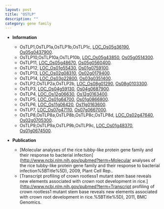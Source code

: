 ```yaml
---
layout: post
title: "OSTLP"
description: ""
category: gene family
---
```


* **Information**  
    + OsTLP1,OsTLP1a,OsTLP1b,OsTLP1c, [LOC_Os05g36190](http://rice.uga.edu/cgi-bin/ORF_infopage.cgi?orf=LOC_Os05g36190), [Os05g0437900](https://rapdb.dna.affrc.go.jp/locus/?name=Os05g0437900).
    + OsTLP10,OsTLP10a,OsTLP10b, [LOC_Os05g43850](http://rice.uga.edu/cgi-bin/ORF_infopage.cgi?orf=LOC_Os05g43850), [Os05g0514300](https://rapdb.dna.affrc.go.jp/locus/?name=Os05g0514300).
    + OsTLP11, [LOC_Os05g48670](http://rice.uga.edu/cgi-bin/ORF_infopage.cgi?orf=LOC_Os05g48670), [Os05g0560400](https://rapdb.dna.affrc.go.jp/locus/?name=Os05g0560400).
    + OsTLP12, [LOC_Os01g55430](http://rice.uga.edu/cgi-bin/ORF_infopage.cgi?orf=LOC_Os01g55430), [Os01g0759100](https://rapdb.dna.affrc.go.jp/locus/?name=Os01g0759100).
    + OsTLP13, [LOC_Os02g08310](http://rice.uga.edu/cgi-bin/ORF_infopage.cgi?orf=LOC_Os02g08310), [Os02g0179400](https://rapdb.dna.affrc.go.jp/locus/?name=Os02g0179400).
    + OsTLP14, [LOC_Os03g22800](http://rice.uga.edu/cgi-bin/ORF_infopage.cgi?orf=LOC_Os03g22800), [Os03g0351400](https://rapdb.dna.affrc.go.jp/locus/?name=Os03g0351400).
    + OsTLP2,OsTLP2a,OsTLP2b, [LOC_Os08g01290](http://rice.uga.edu/cgi-bin/ORF_infopage.cgi?orf=LOC_Os08g01290), [Os08g0103300](https://rapdb.dna.affrc.go.jp/locus/?name=Os08g0103300).
    + OsTLP3, [LOC_Os04g59130](http://rice.uga.edu/cgi-bin/ORF_infopage.cgi?orf=LOC_Os04g59130), [Os04g0687900](https://rapdb.dna.affrc.go.jp/locus/?name=Os04g0687900).
    + OsTLP4, [LOC_Os12g06630](http://rice.uga.edu/cgi-bin/ORF_infopage.cgi?orf=LOC_Os12g06630), [Os12g0163400](https://rapdb.dna.affrc.go.jp/locus/?name=Os12g0163400).
    + OsTLP5, [LOC_Os01g64700](http://rice.uga.edu/cgi-bin/ORF_infopage.cgi?orf=LOC_Os01g64700), [Os01g0866800](https://rapdb.dna.affrc.go.jp/locus/?name=Os01g0866800).
    + OsTLP6, [LOC_Os11g06420](http://rice.uga.edu/cgi-bin/ORF_infopage.cgi?orf=LOC_Os11g06420), [Os11g0163600](https://rapdb.dna.affrc.go.jp/locus/?name=Os11g0163600).
    + OsTLP7, [LOC_Os07g47110](http://rice.uga.edu/cgi-bin/ORF_infopage.cgi?orf=LOC_Os07g47110), [Os07g0667000](https://rapdb.dna.affrc.go.jp/locus/?name=Os07g0667000).
    + OsTLP8,OsTLP8a,OsTLP8b,OsTLP8c,OsTLP8d, [LOC_Os02g47640](http://rice.uga.edu/cgi-bin/ORF_infopage.cgi?orf=LOC_Os02g47640), [Os02g0705300](https://rapdb.dna.affrc.go.jp/locus/?name=Os02g0705300).
    + OsTLP9,OsTLP9a,OsTLP9b,OsTLP9c, [LOC_Os01g48370](http://rice.uga.edu/cgi-bin/ORF_infopage.cgi?orf=LOC_Os01g48370), [Os01g0674500](https://rapdb.dna.affrc.go.jp/locus/?name=Os01g0674500).

* **Publication**  
    + [Molecular analyses of the rice tubby-like protein gene family and their response to bacterial infection](http://www.ncbi.nlm.nih.gov/pubmed?term=Molecular analyses of the rice tubby-like protein gene family and their response to bacterial infection%5BTitle%5D), 2009, Plant Cell Rep..
    + [Transcript profiling of crown rootless1 mutant stem base reveals new elements associated with crown root development in rice.](http://www.ncbi.nlm.nih.gov/pubmed?term=Transcript profiling of crown rootless1 mutant stem base reveals new elements associated with crown root development in rice.%5BTitle%5D), 2011, BMC Genomics.


